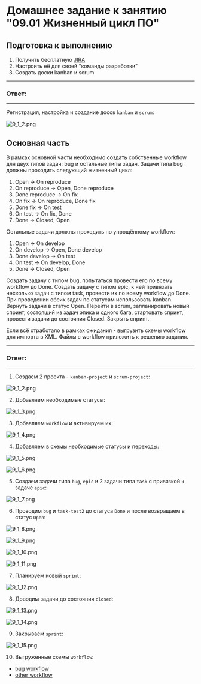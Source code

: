 # Домашнее задание к занятию "09.01 Жизненный цикл ПО"

## Подготовка к выполнению
1. Получить бесплатную [JIRA](https://www.atlassian.com/ru/software/jira/free)
2. Настроить её для своей "команды разработки"
3. Создать доски kanban и scrum

---
### Ответ:
---

Регистрация, настройка и создание досок `kanban` и `scrum`:

![9_1_2.png](https://github.com/psvitov/devops-netology/blob/main/Homework/mnt_homework_9_1/9_1_2.png)

## Основная часть
В рамках основной части необходимо создать собственные workflow для двух типов задач: bug и остальные типы задач. Задачи типа bug должны проходить следующий жизненный цикл:
1. Open -> On reproduce
2. On reproduce -> Open, Done reproduce
3. Done reproduce -> On fix
4. On fix -> On reproduce, Done fix
5. Done fix -> On test
6. On test -> On fix, Done
7. Done -> Closed, Open

Остальные задачи должны проходить по упрощённому workflow:
1. Open -> On develop
2. On develop -> Open, Done develop
3. Done develop -> On test
4. On test -> On develop, Done
5. Done -> Closed, Open

Создать задачу с типом bug, попытаться провести его по всему workflow до Done. Создать задачу с типом epic, к ней привязать несколько задач с типом task, провести их по всему workflow до Done. При проведении обеих задач по статусам использовать kanban. Вернуть задачи в статус Open.
Перейти в scrum, запланировать новый спринт, состоящий из задач эпика и одного бага, стартовать спринт, провести задачи до состояния Closed. Закрыть спринт.

Если всё отработало в рамках ожидания - выгрузить схемы workflow для импорта в XML. Файлы с workflow приложить к решению задания.

---
### Ответ:
---

1. Создаем 2 проекта - `kanban-project` и `scrum-project`:

![9_1_2.png](https://github.com/psvitov/devops-netology/blob/main/Homework/mnt_homework_9_1/9_1_2.png)

2. Добавляем необходимые статусы:

![9_1_3.png](https://github.com/psvitov/devops-netology/blob/main/Homework/mnt_homework_9_1/9_1_3.png)

3. Добавляем `workflow` и активируем их:

![9_1_4.png](https://github.com/psvitov/devops-netology/blob/main/Homework/mnt_homework_9_1/9_1_4.png)

4. Добавляем в схемы необходимые статусы и переходы:

![9_1_5.png](https://github.com/psvitov/devops-netology/blob/main/Homework/mnt_homework_9_1/9_1_5.png)

![9_1_6.png](https://github.com/psvitov/devops-netology/blob/main/Homework/mnt_homework_9_1/9_1_6.png)

5. Создаем задачи типа `bug`, `epic` и 2 задачи типа `task` с привязкой к задаче `epic`:

![9_1_7.png](https://github.com/psvitov/devops-netology/blob/main/Homework/mnt_homework_9_1/9_1_7.png)

6. Проводим `bug` и `task-test2` до статуса `Done` и после возвращаем в статус `Open`:

![9_1_8.png](https://github.com/psvitov/devops-netology/blob/main/Homework/mnt_homework_9_1/9_1_8.png)

![9_1_9.png](https://github.com/psvitov/devops-netology/blob/main/Homework/mnt_homework_9_1/9_1_9.png)

![9_1_10.png](https://github.com/psvitov/devops-netology/blob/main/Homework/mnt_homework_9_1/9_1_10.png)

![9_1_11.png](https://github.com/psvitov/devops-netology/blob/main/Homework/mnt_homework_9_1/9_1_11.png)

7. Планируем новый `sprint`:

![9_1_12.png](https://github.com/psvitov/devops-netology/blob/main/Homework/mnt_homework_9_1/9_1_12.png)

8. Доводим задачи до состояния `closed`:

![9_1_13.png](https://github.com/psvitov/devops-netology/blob/main/Homework/mnt_homework_9_1/9_1_13.png)

![9_1_14.png](https://github.com/psvitov/devops-netology/blob/main/Homework/mnt_homework_9_1/9_1_14.png)

9. Закрываем `sprint`:

![9_1_15.png](https://github.com/psvitov/devops-netology/blob/main/Homework/mnt_homework_9_1/9_1_15.png)

10. Выгруженные схемы `workflow`:

- [bug workflow](https://github.com/psvitov/devops-netology/blob/main/Homework/mnt_homework_9_1/bug%20workflow.xml)
- [other workflow](https://github.com/psvitov/devops-netology/blob/main/Homework/mnt_homework_9_1/other%20workfows.xml)
